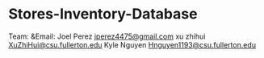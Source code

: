 # Stores-Inventory-Database
Team:                   &Email:
      Joel Perez              jperez4475@gmail.com
      xu zhihui               XuZhiHui@csu.fullerton.edu
      Kyle Nguyen             Hnguyen1193@csu.fullerton.edu
